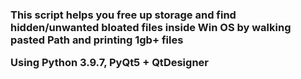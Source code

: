 <h3>This script helps you free up storage and find hidden/unwanted bloated files inside Win OS by walking pasted Path and printing 1gb+ files

Using Python 3.9.7, PyQt5 + QtDesigner</h3>
